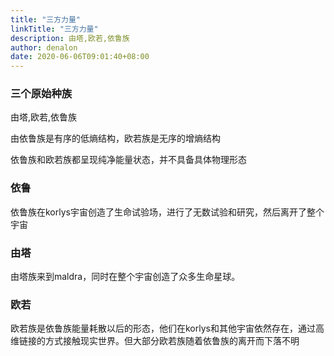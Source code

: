 ```yaml
---
title: "三方力量"
linkTitle: "三方力量"
description: 由塔,欧若,依鲁族
author: denalon
date: 2020-06-06T09:01:40+08:00
---
```


### 三个原始种族

由塔,欧若,依鲁族

由依鲁族是有序的低熵结构，欧若族是无序的增熵结构

依鲁族和欧若族都呈现纯净能量状态，并不具备具体物理形态

### 依鲁

依鲁族在korlys宇宙创造了生命试验场，进行了无数试验和研究，然后离开了整个宇宙

### 由塔

由塔族来到maldra，同时在整个宇宙创造了众多生命星球。

### 欧若

欧若族是依鲁族能量耗散以后的形态，他们在korlys和其他宇宙依然存在，通过高维链接的方式接触现实世界。但大部分欧若族随着依鲁族的离开而下落不明

